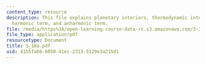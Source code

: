 ```yaml
---
content_type: resource
description: This file explains planetary interiors, thermodynamic integration (I),
  harmonic term, and anharmonic term.
file: /media/https%3A/open-learning-course-data-rc.s3.amazonaws.com/3-320-atomistic-computer-modeling-of-materials-sma-5107-spring-2005/4155fa66805041ec23135129e3a215d1_5_10a.pdf
file_type: application/pdf
resourcetype: Document
title: 5_10a.pdf
uid: 4155fa66-8050-41ec-2313-5129e3a215d1
---
```

